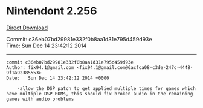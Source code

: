 # Nintendont 2.256
[Direct Download](./Nintendont.zip)

Commit: c36eb07bd29981e332f0b8aa1d31e795d459d93e  
Time: Sun Dec 14 23:42:12 2014   

-----

```
commit c36eb07bd29981e332f0b8aa1d31e795d459d93e
Author: fix94.1@gmail.com <fix94.1@gmail.com@6acfca08-c3de-247c-4448-9f1a92385553>
Date:   Sun Dec 14 23:42:12 2014 +0000

    -allow the DSP patch to get applied multiple times for games which have multiple DSP ROMs, this should fix broken audio in the remaining games with audio problems
```

